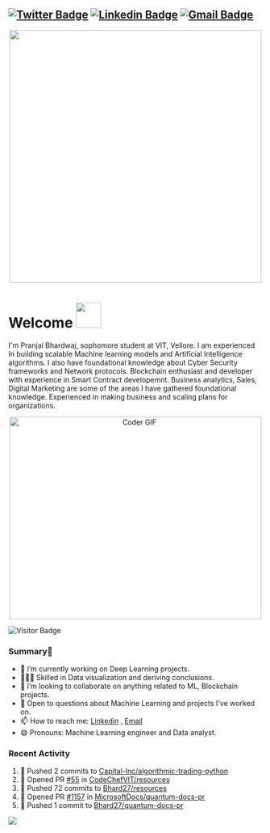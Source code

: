 [![Twitter Badge](https://img.shields.io/badge/-@AwkPranjal-1ca0f1?style=flat-square&labelColor=1ca0f1&logo=twitter&logoColor=white&link=https://twitter.com/PranjalBhard)](https://twitter.com/AwkPranjal) [![Linkedin Badge](https://img.shields.io/badge/-pranjalbhardwaj-blue?style=flat-square&logo=Linkedin&logoColor=white&link=https://www.linkedin.com/in/pranjal-bhardwaj-a85263188/)](https://www.linkedin.com/in/pranjal-bhardwaj-a85263188/)
[![Gmail Badge](https://img.shields.io/badge/-pranjal27bhardwaj@gmail.com-c14438?style=flat-square&logo=Gmail&logoColor=white&link=mailto:pranjal27bhardwaj@gmail.com)](mailto:pranjal27bhardwaj@gmail.com)
---
<p  align="center"><img height="500" src = "https://github.com/Bhard27/Bhard27/blob/master/mee.gif"></p>

# Welcome <img src="https://media.giphy.com/media/mGcNjsfWAjY5AEZNw6/giphy.gif" width="50">
I'm Pranjal Bhardwaj, sophomore student at VIT, Vellore. I am experienced In building scalable Machine learning models and Artificial Intelligence algorithms. I also have foundational knowledge about Cyber Security frameworks and Network protocols. Blockchain enthusiast and developer with experience in Smart Contract developemnt. Business analytics, Sales, Digital Marketing are some of the areas I have gathered foundational knowledge. Experienced in making business and scaling plans for organizations.

<p  align="center"><img src="https://media.giphy.com/media/SWoSkN6DxTszqIKEqv/giphy.gif" alt="Coder GIF" width="500" height="400">

![Visitor Badge](https://visitor-badge.laobi.icu/badge?page_id=Bhard27.Bhard27)

### Summary👋
- 🔭 I’m currently working on Deep Learning projects.
- 👨🏼‍💻 Skilled in Data visualization and deriving conclusions.
- 👯 I’m looking to collaborate on anything related to ML, Blockchain projects.
- 💬 Open to questions about Machine Learning and projects I've worked on.
- 📫 How to reach me: [Linkedin](https://www.linkedin.com/in/pranjal-bhardwaj-a85263188/) , [Email](mailto:pranjal27bhardwaj@gmail.com)
- 😄 Pronouns: Machine Learning engineer and Data analyst.
### Recent Activity
<!--START_SECTION:activity-->
1. 🚀 Pushed 2 commits to [Capital-Inc/algorithmic-trading-python](https://github.com/Capital-Inc/algorithmic-trading-python)
2. 💪 Opened PR [#55](https://github.com/CodeChefVIT/resources/pull/55) in [CodeChefVIT/resources](https://github.com/CodeChefVIT/resources)
3. 🚀 Pushed 72 commits to [Bhard27/resources](https://github.com/Bhard27/resources)
4. 💪 Opened PR [#1157](https://github.com/MicrosoftDocs/quantum-docs-pr/pull/1157) in [MicrosoftDocs/quantum-docs-pr](https://github.com/MicrosoftDocs/quantum-docs-pr)
5. 🚀 Pushed 1 commit to [Bhard27/quantum-docs-pr](https://github.com/Bhard27/quantum-docs-pr)
<!--END_SECTION:activity-->

![](https://github-profile-trophy.vercel.app/?username=Bhard27)

